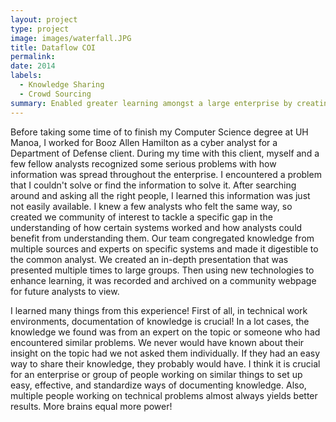 ```yaml
---
layout: project
type: project
image: images/waterfall.JPG
title: Dataflow COI
permalink:
date: 2014
labels:
  - Knowledge Sharing
  - Crowd Sourcing
summary: Enabled greater learning amongst a large enterprise by creating a community of interest (COI)
---
```


Before taking some time of to finish my Computer Science degree at UH Manoa, I worked for Booz Allen Hamilton as a cyber analyst for a Department of Defense client. During my time with this client, myself and a few fellow analysts recognized some serious problems with how information was spread throughout the enterprise. I encountered a problem that I couldn't solve or find the information to solve it. After searching around and asking all the right people, I learned this information was just not easily available. I knew a few analysts who felt the same way, so created we community of interest to tackle a specific gap in the understanding of how certain systems worked and how analysts could benefit from understanding them. Our team congregated knowledge from multiple sources and experts on specific systems and made it digestible to the common analyst. We created an in-depth presentation that was presented multiple times to large groups. Then using new technologies to enhance learning, it was recorded and archived on a community webpage for future analysts to view. 

I learned many things from this experience! First of all, in technical work environments, documentation of knowledge is crucial! In a lot cases, the knowledge we found was from an expert on the topic or someone who had encountered similar problems. We never would have known about their insight on the topic had we not asked them individually. If they had an easy way to share their knowledge, they probably would have. I think it is crucial for an enterprise or group of people working on similar things to set up easy, effective, and standardize ways of documenting knowledge. Also, multiple people working on technical problems almost always yields better results. More brains equal more power!



